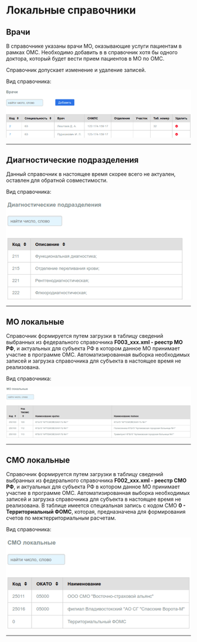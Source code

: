 # Локальные справочники

## Врачи

В справочнике указаны врачи МО, оказывающие услуги пациентам в рамках ОМС.
Необходимо добавить в в справочник хотя бы одного доктора, который будет вести прием
пациентов в МО по ОМС.

Справочник допускает изменение и удаление записей.

Вид справочника:

![Справочник "Врачи"](./images/doctor.png)

---

## Диагностические подразделения

Данный справочник в настоящее время скорее всего не актуален, оставлен для
обратной совместимости.

Вид справочника:

![Справочник "Диагностические подразделения"](./images/diagpod.png)

---

## МО локальные

Справочник формируется путем загрузки в таблицу сведений выбранных из федерального
справочника **F003_xxx.xml - реестр МО РФ**, и актуальных для субъекта РФ в котором данное
МО принимает участие в программе ОМС. Автоматизированная выборка необходимых записей
и загрузка справочника для субъекта в настоящее время не реализована.

Вид справочника:

![Справочник "МО локальные"](./images/mo_local.png)

---

## СМО локальные

Справочник формируется путем загрузки в таблицу сведений выбранных из федерального
справочника **F002_xxx.xml - реестр СМО РФ**, и актуальных для субъекта РФ в котором данное
МО принимает участие в программе ОМС. Автоматизированная выборка необходимых записей
и загрузка справочника для субъекта в настоящее время не реализована.
В таблице имеется специальная запись с кодом СМО **0 - Территориальный ФОМС**, которая,
предназначена для формирования счетов по межтерриториальным расчетам.

Вид справочника:

![Справочник "СМО локальные"](./images/smo_local.png)

---
